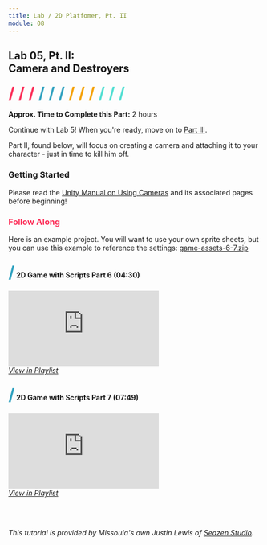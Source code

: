 ```yaml
---
title: Lab / 2D Platfomer, Pt. II
module: 08
---
```


## Lab 05, Pt. II:<br />Camera and Destroyers
<span style="color: #FC315A; font-size: xx-large; font-weight: bold">/ / / </span>
<span style="color: #33A3C1; font-size: xx-large; font-weight: bold">/ / / </span>
<span style="color: #F5A205; font-size: xx-large; font-weight: bold">/ / / </span>
<span style="color: #53DFD3; font-size: xx-large; font-weight: bold">/ / /</span>

**Approx. Time to Complete this Part:** 2 hours

Continue with Lab 5! When you're ready, move on to [Part III](../../games-3/lab).

Part II, found below, will focus on creating a camera and attaching it to your character - just in time to kill him off.

### Getting Started
Please read the [Unity Manual on Using Cameras](https://docs.unity3d.com/Manual/Cameras.html) and its associated pages before beginning!



### <span style="color: #FC315A; font-weight: bold">Follow Along</span>

Here is an example project. You will want to use your own sprite sheets, but you can use this example to reference the settings: [game-assets-6-7.zip](../files/game-assets-6-7.zip)



#### <span style="color: #33A3C1; font-size: xx-large; font-weight: bold">/</span> 2D Game with Scripts Part 6 (04:30)

<div class="embed-responsive embed-responsive-16by9"><iframe class="embed-responsive-item" src="https://www.youtube.com/embed/_Hj0ScO9FWo?rel=0" frameborder="0" allowfullscreen></iframe></div>
<p style="margin: 0"><a href="https://www.youtube.com/watch?v=_Hj0ScO9FWo&list=PLGpqh3JS7l9LJMq8BAR0f-0qVYXggEc5z&index=1" target="_blank"><i>View in Playlist</i></a></p>


#### <span style="color: #33A3C1; font-size: xx-large; font-weight: bold">/</span> 2D Game with Scripts Part 7 (07:49)

<div class="embed-responsive embed-responsive-16by9"><iframe class="embed-responsive-item" src="https://www.youtube.com/embed/FbdzajMs_Ek?rel=0" frameborder="0" allowfullscreen></iframe></div>
<p style="margin: 0"><a href="https://www.youtube.com/watch?v=FbdzajMs_Ek&index=2&list=PLGpqh3JS7l9LJMq8BAR0f-0qVYXggEc5z" target="_blank"><i>View in Playlist</i></a></p>


<br /><br />

_This tutorial is provided by Missoula's own Justin Lewis of [Seazen Studio](http://www.seazenstudio.com/home/index.html#hero)._
